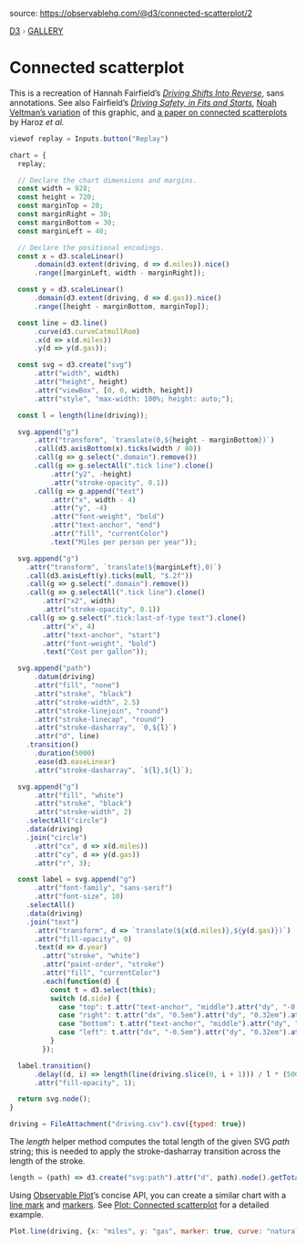 source: https://observablehq.com/@d3/connected-scatterplot/2

<div style="color: grey; font: 13px/25.5px var(--sans-serif); text-transform: uppercase;"><h1 style="display: none;">Connected scatterplot</h1><a href="https://d3js.org/">D3</a> › <a href="/@d3/gallery">Gallery</a></div>

# Connected scatterplot

This is a recreation of Hannah Fairfield’s [_Driving Shifts Into Reverse_](http://www.nytimes.com/imagepages/2010/05/02/business/02metrics.html), sans annotations. See also Fairfield’s [_Driving Safety, in Fits and Starts_](http://www.nytimes.com/interactive/2012/09/17/science/driving-safety-in-fits-and-starts.html), [Noah Veltman’s variation](https://bl.ocks.org/veltman/87596f5a256079b95eb9) of this graphic, and [a paper on connected scatterplots](http://steveharoz.com/research/connected_scatterplot/) by Haroz _et al._

```js
viewof replay = Inputs.button("Replay")
```

```js echo
chart = {
  replay;

  // Declare the chart dimensions and margins.
  const width = 928;
  const height = 720;
  const marginTop = 20;
  const marginRight = 30;
  const marginBottom = 30;
  const marginLeft = 40;

  // Declare the positional encodings.
  const x = d3.scaleLinear()
      .domain(d3.extent(driving, d => d.miles)).nice()
      .range([marginLeft, width - marginRight]);

  const y = d3.scaleLinear()
      .domain(d3.extent(driving, d => d.gas)).nice()
      .range([height - marginBottom, marginTop]);

  const line = d3.line()
      .curve(d3.curveCatmullRom)
      .x(d => x(d.miles))
      .y(d => y(d.gas));

  const svg = d3.create("svg")
      .attr("width", width)
      .attr("height", height)
      .attr("viewBox", [0, 0, width, height])
      .attr("style", "max-width: 100%; height: auto;");

  const l = length(line(driving));

  svg.append("g")
      .attr("transform", `translate(0,${height - marginBottom})`)
      .call(d3.axisBottom(x).ticks(width / 80))
      .call(g => g.select(".domain").remove())
      .call(g => g.selectAll(".tick line").clone()
          .attr("y2", -height)
          .attr("stroke-opacity", 0.1))
      .call(g => g.append("text")
          .attr("x", width - 4)
          .attr("y", -4)
          .attr("font-weight", "bold")
          .attr("text-anchor", "end")
          .attr("fill", "currentColor")
          .text("Miles per person per year"));

  svg.append("g")
    .attr("transform", `translate(${marginLeft},0)`)
    .call(d3.axisLeft(y).ticks(null, "$.2f"))
    .call(g => g.select(".domain").remove())
    .call(g => g.selectAll(".tick line").clone()
        .attr("x2", width)
        .attr("stroke-opacity", 0.1))
    .call(g => g.select(".tick:last-of-type text").clone()
        .attr("x", 4)
        .attr("text-anchor", "start")
        .attr("font-weight", "bold")
        .text("Cost per gallon"));

  svg.append("path")
      .datum(driving)
      .attr("fill", "none")
      .attr("stroke", "black")
      .attr("stroke-width", 2.5)
      .attr("stroke-linejoin", "round")
      .attr("stroke-linecap", "round")
      .attr("stroke-dasharray", `0,${l}`)
      .attr("d", line)
    .transition()
      .duration(5000)
      .ease(d3.easeLinear)
      .attr("stroke-dasharray", `${l},${l}`);

  svg.append("g")
      .attr("fill", "white")
      .attr("stroke", "black")
      .attr("stroke-width", 2)
    .selectAll("circle")
    .data(driving)
    .join("circle")
      .attr("cx", d => x(d.miles))
      .attr("cy", d => y(d.gas))
      .attr("r", 3);

  const label = svg.append("g")
      .attr("font-family", "sans-serif")
      .attr("font-size", 10)
    .selectAll()
    .data(driving)
    .join("text")
      .attr("transform", d => `translate(${x(d.miles)},${y(d.gas)})`)
      .attr("fill-opacity", 0)
      .text(d => d.year)
        .attr("stroke", "white")
        .attr("paint-order", "stroke")
        .attr("fill", "currentColor")
        .each(function(d) {
          const t = d3.select(this);
          switch (d.side) {
            case "top": t.attr("text-anchor", "middle").attr("dy", "-0.7em"); break;
            case "right": t.attr("dx", "0.5em").attr("dy", "0.32em").attr("text-anchor", "start"); break;
            case "bottom": t.attr("text-anchor", "middle").attr("dy", "1.4em"); break;
            case "left": t.attr("dx", "-0.5em").attr("dy", "0.32em").attr("text-anchor", "end"); break;
          }
        });

  label.transition()
      .delay((d, i) => length(line(driving.slice(0, i + 1))) / l * (5000 - 125))
      .attr("fill-opacity", 1);

  return svg.node();
}
```

```js echo
driving = FileAttachment("driving.csv").csv({typed: true})
```

The _length_ helper method computes the total length of the given SVG _path_ string; this is needed to apply the stroke-dasharray transition across the length of the stroke.

```js echo
length = (path) => d3.create("svg:path").attr("d", path).node().getTotalLength()
```

Using [Observable Plot](https://observablehq.com/plot)’s concise API, you can create a similar chart with a [line mark](https://observablehq.com/plot/marks/line) and [markers](https://observablehq.com/plot/features/markers). See [Plot: Connected scatterplot](https://observablehq.com/@observablehq/plot-connected-scatterplot) for a detailed example.

```js echo
Plot.line(driving, {x: "miles", y: "gas", marker: true, curve: "natural"}).plot({grid: true})
```
